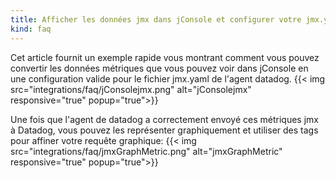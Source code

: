 ```yaml
---
title: Afficher les données jmx dans jConsole et configurer votre jmx.yaml pour les collecter
kind: faq
---
```


Cet article fournit un exemple rapide vous montrant comment vous pouvez convertir les données métriques que vous pouvez voir dans jConsole en une configuration valide pour le fichier jmx.yaml de l'agent datadog.
{{< img src="integrations/faq/jConsolejmx.png" alt="jConsolejmx" responsive="true" popup="true">}}

Une fois que l'agent de datadog a correctement envoyé ces métriques jmx à Datadog, vous pouvez les représenter graphiquement et utiliser des tags pour affiner votre requête graphique:
{{< img src="integrations/faq/jmxGraphMetric.png" alt="jmxGraphMetric" responsive="true" popup="true">}}

